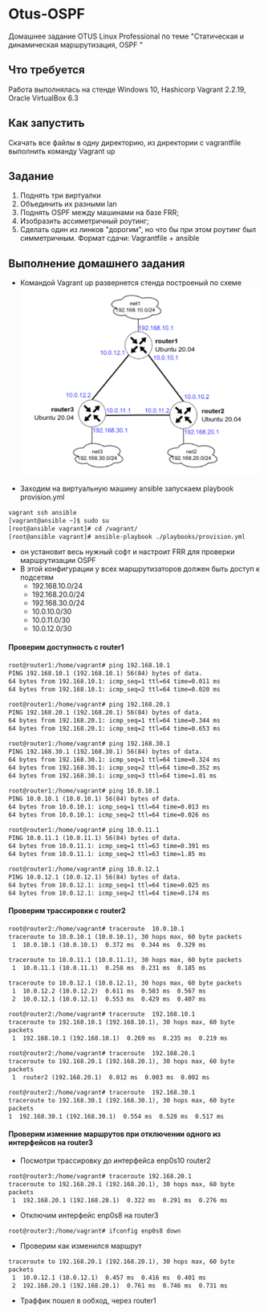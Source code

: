 # Otus-OSPF
Домашнее задание OTUS Linux Professional по теме "Статическая и динамическая маршрутизация, OSPF "

## Что требуется
Работа выполнялась на стенде Windows 10, Hashicorp Vagrant 2.2.19, Oracle VirtualBox 6.3

## Как запустить
Скачать все файлы в одну директорию, из директории с vagrantfile выполнить команду Vagrant up

## Задание
1. Поднять три виртуалки
2. Объединить их разными lan
3. Поднять OSPF между машинами на базе FRR;
4. Изобразить ассиметричный роутинг;
5. Сделать один из линков "дорогим", но что бы при этом роутинг был симметричным. 
Формат сдачи: Vagrantfile + ansible

## Выполнение домашнего задания
* Командой Vagrant up развернется стенда построеный по схеме
![Схема](https://github.com/gardvor/Otus-Linux/blob/main/Otus-OSPF/Scheme.png)


* Заходим на виртуальную машину ansible запускаем playbook provision.yml
```
vagrant ssh ansible
[vagrant@ansible ~]$ sudo su
[root@ansible vagrant]# cd /vagrant/
[root@ansible vagrant]# ansible-playbook ./playbooks/provision.yml
```
* он установит весь нужный софт и настроит FRR для проверки маршрутизации OSPF
* В этой конфигурации у всех маршрутизаторов должен быть доступ к подсетям
    * 192.168.10.0/24
    * 192.168.20.0/24
    * 192.168.30.0/24
    * 10.0.10.0/30
    * 10.0.11.0/30
    * 10.0.12.0/30

#### Проверим доступность с router1
```
root@router1:/home/vagrant# ping 192.168.10.1
PING 192.168.10.1 (192.168.10.1) 56(84) bytes of data.
64 bytes from 192.168.10.1: icmp_seq=1 ttl=64 time=0.011 ms
64 bytes from 192.168.10.1: icmp_seq=2 ttl=64 time=0.020 ms
```

```
root@router1:/home/vagrant# ping 192.168.20.1
PING 192.168.20.1 (192.168.20.1) 56(84) bytes of data.
64 bytes from 192.168.20.1: icmp_seq=1 ttl=64 time=0.344 ms
64 bytes from 192.168.20.1: icmp_seq=2 ttl=64 time=0.653 ms
```
```
root@router1:/home/vagrant# ping 192.168.30.1
PING 192.168.30.1 (192.168.30.1) 56(84) bytes of data.
64 bytes from 192.168.30.1: icmp_seq=1 ttl=64 time=0.324 ms
64 bytes from 192.168.30.1: icmp_seq=2 ttl=64 time=0.352 ms
64 bytes from 192.168.30.1: icmp_seq=3 ttl=64 time=1.01 ms
```
```
root@router1:/home/vagrant# ping 10.0.10.1
PING 10.0.10.1 (10.0.10.1) 56(84) bytes of data.
64 bytes from 10.0.10.1: icmp_seq=1 ttl=64 time=0.013 ms
64 bytes from 10.0.10.1: icmp_seq=2 ttl=64 time=0.026 ms
```
```
root@router1:/home/vagrant# ping 10.0.11.1
PING 10.0.11.1 (10.0.11.1) 56(84) bytes of data.
64 bytes from 10.0.11.1: icmp_seq=1 ttl=63 time=0.391 ms
64 bytes from 10.0.11.1: icmp_seq=2 ttl=63 time=1.85 ms

```
```
root@router1:/home/vagrant# ping 10.0.12.1
PING 10.0.12.1 (10.0.12.1) 56(84) bytes of data.
64 bytes from 10.0.12.1: icmp_seq=1 ttl=64 time=0.025 ms
64 bytes from 10.0.12.1: icmp_seq=2 ttl=64 time=0.174 ms
```
#### Проверим трассировки с router2
```
root@router2:/home/vagrant# traceroute  10.0.10.1
traceroute to 10.0.10.1 (10.0.10.1), 30 hops max, 60 byte packets
 1  10.0.10.1 (10.0.10.1)  0.372 ms  0.344 ms  0.329 ms
```
```
traceroute to 10.0.11.1 (10.0.11.1), 30 hops max, 60 byte packets
 1  10.0.11.1 (10.0.11.1)  0.258 ms  0.231 ms  0.185 ms
```
```
traceroute to 10.0.12.1 (10.0.12.1), 30 hops max, 60 byte packets
 1  10.0.12.2 (10.0.12.2)  0.611 ms  0.583 ms  0.567 ms
 2  10.0.12.1 (10.0.12.1)  0.553 ms  0.429 ms  0.407 ms
```
```
root@router2:/home/vagrant# traceroute  192.168.10.1
traceroute to 192.168.10.1 (192.168.10.1), 30 hops max, 60 byte packets
 1  192.168.10.1 (192.168.10.1)  0.269 ms  0.235 ms  0.219 ms
```
```
root@router2:/home/vagrant# traceroute  192.168.20.1
traceroute to 192.168.20.1 (192.168.20.1), 30 hops max, 60 byte packets
 1  router2 (192.168.20.1)  0.012 ms  0.003 ms  0.002 ms
 ```
 ```
 root@router2:/home/vagrant# traceroute  192.168.30.1
traceroute to 192.168.30.1 (192.168.30.1), 30 hops max, 60 byte packets
 1  192.168.30.1 (192.168.30.1)  0.554 ms  0.528 ms  0.517 ms
```
#### Проверим изменние маршрутов при отключении одного из интерфейсов на router3

* Посмотри трассировку до интерфейса enp0s10 router2
```
root@router3:/home/vagrant# traceroute 192.168.20.1
traceroute to 192.168.20.1 (192.168.20.1), 30 hops max, 60 byte packets
 1  192.168.20.1 (192.168.20.1)  0.322 ms  0.291 ms  0.276 ms
```
* Отключим интерфейс enp0s8 на router3
```
root@router3:/home/vagrant# ifconfig enp0s8 down
```
* Проверим как изменился маршрут
```
traceroute to 192.168.20.1 (192.168.20.1), 30 hops max, 60 byte packets
 1  10.0.12.1 (10.0.12.1)  0.457 ms  0.416 ms  0.401 ms
 2  192.168.20.1 (192.168.20.1)  0.761 ms  0.746 ms  0.731 ms
```
* Траффик пошел в ообход, через router1
